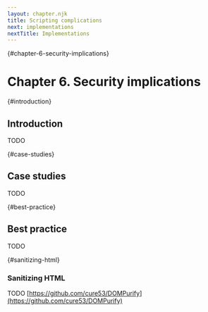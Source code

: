```yaml
---
layout: chapter.njk
title: Scripting complications
next: implementations
nextTitle: Implementations
---
```

{#chapter-6-security-implications}
# Chapter 6. Security implications

{#introduction}
## Introduction

TODO

{#case-studies}
## Case studies

TODO

{#best-practice}
## Best practice

TODO

{#sanitizing-html}
### Sanitizing HTML

TODO [https://github.com/cure53/DOMPurify](https://github.com/cure53/DOMPurify)
